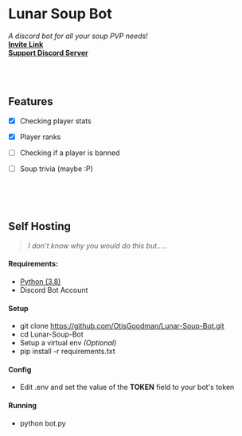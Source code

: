 
# Lunar Soup Bot 
*A discord bot for all your soup PVP needs!*
<br>
[**Invite  Link**](https://discord.com/oauth2/authorize?client_id=922302593575829545&scope=bot&permissions=117825)<br>
[**Support Discord Server**](https://discord.gg/rXkfAMphze)

<br>
<br>


## Features

 - [x] Checking player stats
 - [x] Player ranks
 - [ ]  Checking if a player is banned
 - [ ] Soup trivia (maybe :P)


<br>
<br>
<br>

## Self Hosting
> *I don't know why you would do this but.....*
#### Requirements:
 - [Python (3.8)](https://www.python.org/downloads/release/python-380/)
 - Discord Bot Account
#### Setup 
- git clone https://github.com/OtisGoodman/Lunar-Soup-Bot.git
- cd Lunar-Soup-Bot
- Setup a virtual env *(Optional)*
- pip install -r requirements.txt
#### Config
- Edit .env and set the value of the **TOKEN** field to your bot's token
#### Running
- python bot.py
